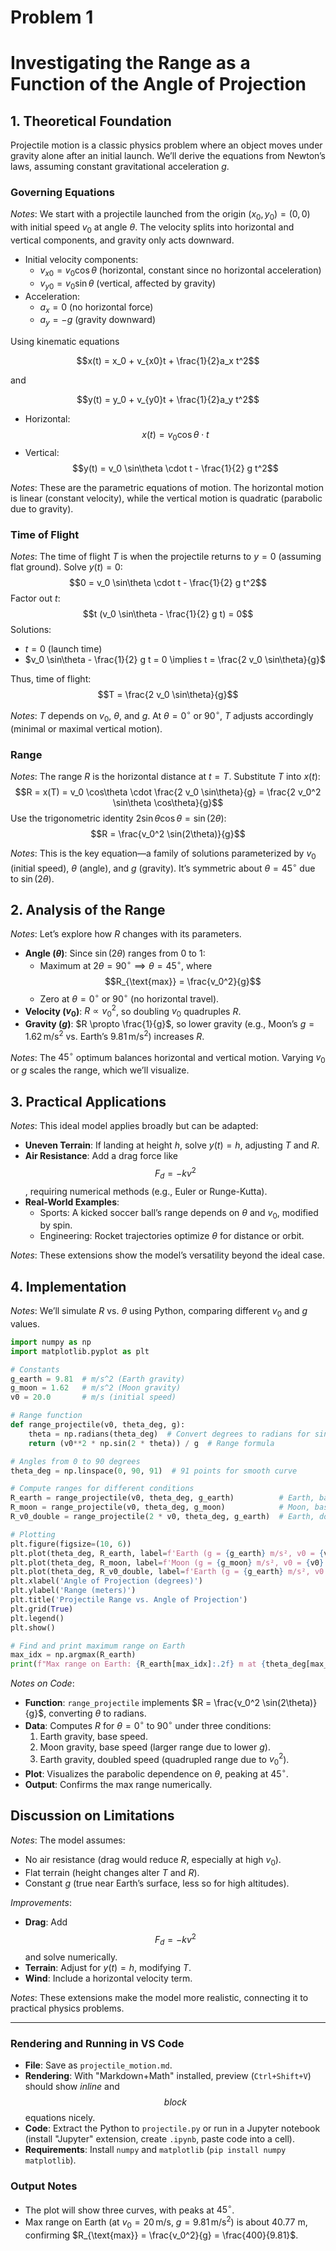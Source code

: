 
# Problem 1

# Investigating the Range as a Function of the Angle of Projection

## 1. Theoretical Foundation

Projectile motion is a classic physics problem where an object moves under gravity alone after an initial launch. We’ll derive the equations from Newton’s laws, assuming constant gravitational acceleration $g$.

### Governing Equations
*Notes*: We start with a projectile launched from the origin $(x_0, y_0) = (0, 0)$ with initial speed $v_0$ at angle $\theta$. The velocity splits into horizontal and vertical components, and gravity only acts downward.

- Initial velocity components:
    - $v_{x0} = v_0 \cos\theta$ (horizontal, constant since no horizontal acceleration)
    - $v_{y0} = v_0 \sin\theta$ (vertical, affected by gravity)
- Acceleration:
    - $a_x = 0$ (no horizontal force)
    - $a_y = -g$ (gravity downward)

Using kinematic equations 

$$x(t) = x_0 + v_{x0}t + \frac{1}{2}a_x t^2$$

and

$$y(t) = y_0 + v_{y0}t + \frac{1}{2}a_y t^2$$

- Horizontal: $$x(t) = v_0 \cos\theta \cdot t$$
- Vertical: $$y(t) = v_0 \sin\theta \cdot t - \frac{1}{2} g t^2$$

*Notes*: These are the parametric equations of motion. The horizontal motion is linear (constant velocity), while the vertical motion is quadratic (parabolic due to gravity).

### Time of Flight
*Notes*: The time of flight $T$ is when the projectile returns to $y = 0$ (assuming flat ground). Solve $y(t) = 0$:
$$0 = v_0 \sin\theta \cdot t - \frac{1}{2} g t^2$$
Factor out $t$:
$$t (v_0 \sin\theta - \frac{1}{2} g t) = 0$$
Solutions:
- $t = 0$ (launch time)
- $v_0 \sin\theta - \frac{1}{2} g t = 0 \implies t = \frac{2 v_0 \sin\theta}{g}$

Thus, time of flight: $$T = \frac{2 v_0 \sin\theta}{g}$$

*Notes*: $T$ depends on $v_0$, $\theta$, and $g$. At $\theta = 0^\circ$ or $90^\circ$, $T$ adjusts accordingly (minimal or maximal vertical motion).

### Range
*Notes*: The range $R$ is the horizontal distance at $t = T$. Substitute $T$ into $x(t)$:
$$R = x(T) = v_0 \cos\theta \cdot \frac{2 v_0 \sin\theta}{g} = \frac{2 v_0^2 \sin\theta \cos\theta}{g}$$
Use the trigonometric identity $2 \sin\theta \cos\theta = \sin(2\theta)$:
$$R = \frac{v_0^2 \sin(2\theta)}{g}$$

*Notes*: This is the key equation—a family of solutions parameterized by $v_0$ (initial speed), $\theta$ (angle), and $g$ (gravity). It’s symmetric about $\theta = 45^\circ$ due to $\sin(2\theta)$.

## 2. Analysis of the Range

*Notes*: Let’s explore how $R$ changes with its parameters.

- **Angle ($\theta$)**: Since $\sin(2\theta)$ ranges from 0 to 1:
  - Maximum at $2\theta = 90^\circ \implies \theta = 45^\circ$, where $$R_{\text{max}} = \frac{v_0^2}{g}$$
  - Zero at $\theta = 0^\circ$ or $90^\circ$ (no horizontal travel).
- **Velocity ($v_0$)**: $R \propto v_0^2$, so doubling $v_0$ quadruples $R$.
- **Gravity ($g$)**: $R \propto \frac{1}{g}$, so lower gravity (e.g., Moon’s $g = 1.62 \, \text{m/s}^2$ vs. Earth’s $9.81 \, \text{m/s}^2$) increases $R$.

*Notes*: The $45^\circ$ optimum balances horizontal and vertical motion. Varying $v_0$ or $g$ scales the range, which we’ll visualize.

## 3. Practical Applications

*Notes*: This ideal model applies broadly but can be adapted:
- **Uneven Terrain**: If landing at height $h$, solve $y(t) = h$, adjusting $T$ and $R$.
- **Air Resistance**: Add a drag force like $$F_d = -k v^2$$, requiring numerical methods (e.g., Euler or Runge-Kutta).
- **Real-World Examples**:
  - Sports: A kicked soccer ball’s range depends on $\theta$ and $v_0$, modified by spin.
  - Engineering: Rocket trajectories optimize $\theta$ for distance or orbit.

*Notes*: These extensions show the model’s versatility beyond the ideal case.

## 4. Implementation

*Notes*: We’ll simulate $R$ vs. $\theta$ using Python, comparing different $v_0$ and $g$ values.

```python
import numpy as np
import matplotlib.pyplot as plt

# Constants
g_earth = 9.81  # m/s^2 (Earth gravity)
g_moon = 1.62   # m/s^2 (Moon gravity)
v0 = 20.0       # m/s (initial speed)

# Range function
def range_projectile(v0, theta_deg, g):
    theta = np.radians(theta_deg)  # Convert degrees to radians for sin/cos
    return (v0**2 * np.sin(2 * theta)) / g  # Range formula

# Angles from 0 to 90 degrees
theta_deg = np.linspace(0, 90, 91)  # 91 points for smooth curve

# Compute ranges for different conditions
R_earth = range_projectile(v0, theta_deg, g_earth)          # Earth, base v0
R_moon = range_projectile(v0, theta_deg, g_moon)            # Moon, base v0
R_v0_double = range_projectile(2 * v0, theta_deg, g_earth)  # Earth, doubled v0

# Plotting
plt.figure(figsize=(10, 6))
plt.plot(theta_deg, R_earth, label=f'Earth (g = {g_earth} m/s², v0 = {v0} m/s)')
plt.plot(theta_deg, R_moon, label=f'Moon (g = {g_moon} m/s², v0 = {v0} m/s)')
plt.plot(theta_deg, R_v0_double, label=f'Earth (g = {g_earth} m/s², v0 = {2*v0} m/s)')
plt.xlabel('Angle of Projection (degrees)')
plt.ylabel('Range (meters)')
plt.title('Projectile Range vs. Angle of Projection')
plt.grid(True)
plt.legend()
plt.show()

# Find and print maximum range on Earth
max_idx = np.argmax(R_earth)
print(f"Max range on Earth: {R_earth[max_idx]:.2f} m at {theta_deg[max_idx]}°")
```

*Notes on Code*:
- **Function**: `range_projectile` implements $R = \frac{v_0^2 \sin(2\theta)}{g}$, converting $\theta$ to radians.
- **Data**: Computes $R$ for $\theta = 0^\circ$ to $90^\circ$ under three conditions:
  1. Earth gravity, base speed.
  2. Moon gravity, base speed (larger range due to lower $g$).
  3. Earth gravity, doubled speed (quadrupled range due to $v_0^2$).
- **Plot**: Visualizes the parabolic dependence on $\theta$, peaking at $45^\circ$.
- **Output**: Confirms the max range numerically.

## Discussion on Limitations

*Notes*: The model assumes:
- No air resistance (drag would reduce $R$, especially at high $v_0$).
- Flat terrain (height changes alter $T$ and $R$).
- Constant $g$ (true near Earth’s surface, less so for high altitudes).

*Improvements*:
- **Drag**: Add $$F_d = -k v^2$$ and solve numerically.
- **Terrain**: Adjust for $y(t) = h$, modifying $T$.
- **Wind**: Include a horizontal velocity term.

*Notes*: These extensions make the model more realistic, connecting it to practical physics problems.

---

### Rendering and Running in VS Code
- **File**: Save as `projectile_motion.md`.
- **Rendering**: With "Markdown+Math" installed, preview (`Ctrl+Shift+V`) should show $inline$ and $$block$$ equations nicely.
- **Code**: Extract the Python to `projectile.py` or run in a Jupyter notebook (install "Jupyter" extension, create `.ipynb`, paste code into a cell).
- **Requirements**: Install `numpy` and `matplotlib` (`pip install numpy matplotlib`).

### Output Notes
- The plot will show three curves, with peaks at $45^\circ$.
- Max range on Earth (at $v_0 = 20 \, \text{m/s}$, $g = 9.81 \, \text{m/s}^2$) is about 40.77 m, confirming $R_{\text{max}} = \frac{v_0^2}{g} = \frac{400}{9.81}$.

